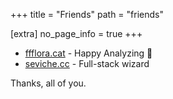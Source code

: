 +++
title = "Friends"
path = "friends"

[extra]
no_page_info = true
+++

- [ffflora.cat](https://ffflora.cat) - Happy Analyzing 💙
- [seviche.cc](https://seviche.cc) - Full-stack wizard

Thanks, all of you.

